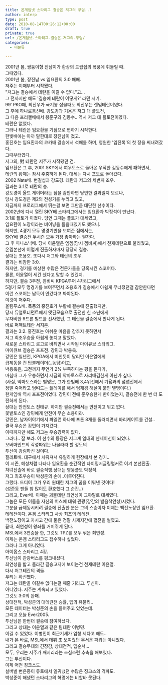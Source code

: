 ```yaml
---
title: 온게임넷 스타리그 결승은 저그의 무덤..?
author: interp
type: post
date: 2010-08-14T00:26:12+00:00
draft: true
private: true
url: /온게임넷-스타리그-결승은-저그의-무덤/
categories:
  - 미분류

---
```

<div>
  2001년 봄, 쌍둥이형 진남이가 환상의 드랍쉽의 폭풍에 휘둘릴 때.
</div>

<div>
</div>

<div>
  그때였다.
</div>

<div>
  2001년 봄, 장진남 vs 임요환의 3:0 패배.
</div>

<div>
  저주는 이때부터 시작됐다.
</div>

<div>
  "저그는 결승에서 테란을 이길 수 없다."고&#8230;
</div>

<div>
</div>

<div>
  그 전까지만 해도 '결승에 테란이 어떻게?' 라던 시기.
</div>

<div>
  99&#8242; PKO때, 최진우가 국기봉 잡을때도 최진우는 랜덤테란이였다.
</div>

<div>
  그 후에 하나로통신배. 강도경과 기욤은 저그 대 플토전,
</div>

<div>
  그 다음 프리챌배에서 봉준구와 김동수.. 역시 저그 대 플토전이였다.
</div>

<div>
  테란은 없었다.
</div>

<div>
</div>

<div>
  그러나 테란은 임요환을 기점으로 변하기 시작한다.
</div>

<div>
  한빛배에는 아까 말한대로 장진남이 졌고.
</div>

<div>
  홍진호는 임요환과의 코카배 결승에서 석패를 하며, 영원한 '임진록'의 첫 장을 써내려갔다.
</div>

<div>
</div>

<div>
  그때부터였다.&nbsp;
</div>

<div>
  저그의, 對 테란전 저주가 시작됐던 건.
</div>

<div>
</div>

<div>
  임요환은 그 후, 2001 SKY에서 여우토스로 돌아온 우직한 김동수에게 패하면서,
</div>

<div>
  테란의 황제는 잠시 주춤하게 된다. 대세는 다시 프토로 돌아갔다.
</div>

<div>
</div>

<div>
  2002 Nate배. 변길섭과 강도경. 테란과 저그의 세번째 조우.
</div>

<div>
  결과는 3:1로 테란의 승.
</div>

<div>
  강도경이 올드 게이머라는 점을 감안하면 당연한 결과일지 모르나,
</div>

<div>
  당시 강도경은 제2의 전성기를 누리고 있고,
</div>

<div>
  지금까지 프로리그에서 뛰는걸 보면 그만큼 대단한 선수이다.
</div>

<div>
</div>

<div>
  2002년에 다시 열린 SKY배 스타리그에서는 임요환과 박정석이 만났다.
</div>

<div>
  3:1로 플토가 이겼다. 당연 그때는 플토가 대세였고,
</div>

<div>
  임요환이 노장이라는 비이냥을 들을때였기도 했으니.
</div>

<div>
  하지만, 4경기 모두 명경기만을 보여준 점에서는,&nbsp;
</div>

<div>
  SKY배 결승전 두시즌 모두 가장 좋아하는 필자다.
</div>

<div>
</div>

<div>
  그 후 파나소닉배. 당시 이윤열은 엠겜(당시 겜비씨)에서 천재테란으로 불리웠고,
</div>

<div>
  온겜본선에 어렵게 진출하자마자 당당히 결승.
</div>

<div>
  상대는 조용호. 또다시 저그와 테란의 조우.
</div>

<div>
  결과는 비참한 3:0.
</div>

<div>
  하지만, 경기를 예상한 수많은 전문가들을 당혹시킨 스코어다.
</div>

<div>
  물론, 이윤열이 세긴 셌다고 말할 수 있겠지.
</div>

<div>
  하지만, 결승 3주전, 겜비씨 KPGA투어 4차리그에서
</div>

<div>
  5경기 모두 명경기를 보여주면서 조용호가 결승에서 아쉽게 무너졌던걸 감안한다면
</div>

<div>
  이런 스코어는 납득이 안갔다고 봐야된다.
</div>

<div>
</div>

<div>
  이것이 저주다.
</div>

<div>
</div>

<div>
  올림푸스배. 폭풍의 홍진호가 부활해 결승에 진출했지만,
</div>

<div>
  당시 듀얼토너먼트에서 앳된모습으로 출전한&nbsp;한 소년에게&nbsp;
</div>

<div>
  무자비한 9드론 빌드를 선사했던, 그 테란을 결승에서 만나게 된다.
</div>

<div>
  바로 퍼펙트테란 서지훈.
</div>

<div>
  결과는 3:2. 홍진호는 아쉬운 마음을 감추지 못하면서
</div>

<div>
  저그 최초우승을 아쉽게 놓치고 말았다.
</div>

<div>
</div>

<div>
  새로운 스타리그 로고로 바뀌면서 시작된 마이큐브 스타리그.
</div>

<div>
  마이큐브 결승은 프프전. 강민과 박용욱.
</div>

<div>
  강민은 일년전, KPGA에서 미친듯이 달리던 이윤열에게&nbsp;
</div>

<div>
  급제동을 건 탑블레이더(..농담)이고,
</div>

<div>
  박용욱은, 그전까지 무언가 2% 부족하다는 평을 듣다가,
</div>

<div>
  마침내 그가 우승하면서 지금의 악마토스로 자리매김한게 아닌가 싶다.
</div>

<div>
  (사실, 악마토스라는 별명은, 그가 한빛배 3,4위전에서 기욤과의&nbsp;섬맵전에서&nbsp;
</div>

<div>
  정말 죽어라고 덤벼드는 플레이를 해서 엄재경 해설이 붙인 별명이다.)
</div>

<div>
</div>

<div>
  한게임배 역시 프프전이었다. 강민이 전에 준우승한게 한이었는지, 결승전에 한 번 더 도전하게 된다.
</div>

<div>
  상대는 안전토스 전태규. 하지만 결승전에서는 안전이고 뭐고 없다.
</div>

<div>
  꽃밭토스인 강민에게 안전이 무슨 소용이랴.
</div>

<div>
  강민은, 남자이야기에서 파일런 하나에 포톤 8개를 둘러치면서 바리케이트를 건설..
</div>

<div>
  결국 우승은 강민이 가져갔다.
</div>

<div>
</div>

<div>
  이때까지만 해도 저그는 우승경력이 없다.
</div>

<div>
  그러나.. 잘 보라. 이 선수의 등장은 저그계 일대의 센세이션이 되었다.
</div>

<div>
  오버마인드의 각성따위는 나몰라라 할 정도의&nbsp;
</div>

<div>
  투신이 강림하신 것이다.
</div>

<div>
</div>

<div>
  질레트배. 대구에서 치뤄져서 유일하게 현장에서 본 경기..
</div>

<div>
  이 시즌, 혜성처럼 나타나 임요환을 순간적인 타이밍저글링럴커로 이겨 본선진출.
</div>

<div>
  처녀진출에 바로 결승직행.상대는 영웅플토 박정석.&nbsp;
</div>

<div>
  저그 최초우승이 박성준의 손에..이루어진다.
</div>

<div>
  그랬다. 드디어 그가 우리 원대한 저그의 꿈을 이뤄낸 것이다!
</div>

<div>
  (성준동 팬들 참 많이도 환호했다 그 순간..)
</div>

<div>
</div>

<div>
  그리고, Ever배. 이때는 괴물테란 최연성이 그야말로 대세였다.
</div>

<div>
  그놈은 모든 이들을 자신의 버스에 태워 관광(강간의 발음착안상)시켰다.
</div>

<div>
  그분을 급제동시키려 결승에 진출한 분은 그의 스승이자 이제는 백전노장인 임요환.
</div>

<div>
  테테전이다. 온겜 스타리그 사상 최초의 테테전.
</div>

<div>
  백전노장이고 자시고 간에 둘은 정말 사제지간에 혈전을 벌였고.
</div>

<div>
  끝내, 최연성이 왕좌를 거머쥐게 된다.
</div>

<div>
  MSL에서 3연승을 한, 그것도 TPZ를 모두 꺾은 최연성.
</div>

<div>
  이제는 온겜 스타리그도 접수하나 싶었다.
</div>

<div>
</div>

<div>
  그러나 그게 아니었다.
</div>

<div>
</div>

<div>
  아이옵스 스타리그 4강.
</div>

<div>
  투신님이 관광버스를 펑크내셨다.
</div>

<div>
  최연성을 밟고 올라간 결승고지에 보이는건 천재테란 이윤열.
</div>

<div>
  다시 저그테란의 격돌.
</div>

<div>
  우리는 확신했다.
</div>

<div>
  저그는 테란을 이길수 없다는걸 깨줄 거라고. 투신이.
</div>

<div>
  아니었다. 저주는 계속되고 있었다.
</div>

<div>
  그것도 3:0의 완패.
</div>

<div>
  상대전적, 박성준의 대테란전 승률, 맵의 유불리..
</div>

<div>
  모든 데이터는 박성준의 손을 들어주고 있었는데.
</div>

<div>
</div>

<div>
</div>

<div>
  그리고 오늘 Ever2005.
</div>

<div>
  투신님은 한번더 결승에 참여하셨다.
</div>

<div>
  그리고 상대는 이윤열과 같은 팀테란 이병민.
</div>

<div>
  이길 수 있었다. 이병민이 최근기세가 엄청 세다고 해도..
</div>

<div>
  내가 본 바로, MSL에서 데뷔 초 보여줬던 무서운 파워는 아니었다.
</div>

<div>
  그리고 결승무대의 긴장감, 상대전적, 맵순서&#8230;
</div>

<div>
  모두, 우리는 저주가 깨지리라는 조심스런 추측을 해보였다.
</div>

<div>
</div>

<div>
  그는 투신이다.
</div>

<div>
  이제 어떤 징크스도.
</div>

<div>
  실버벨 변은종이 듀토에서 일궈냈던 수많은 징크스의 격파도.
</div>

<div>
  박성준이 해냈던 스타리그의 혁명에는 비할바 못된다.
</div>